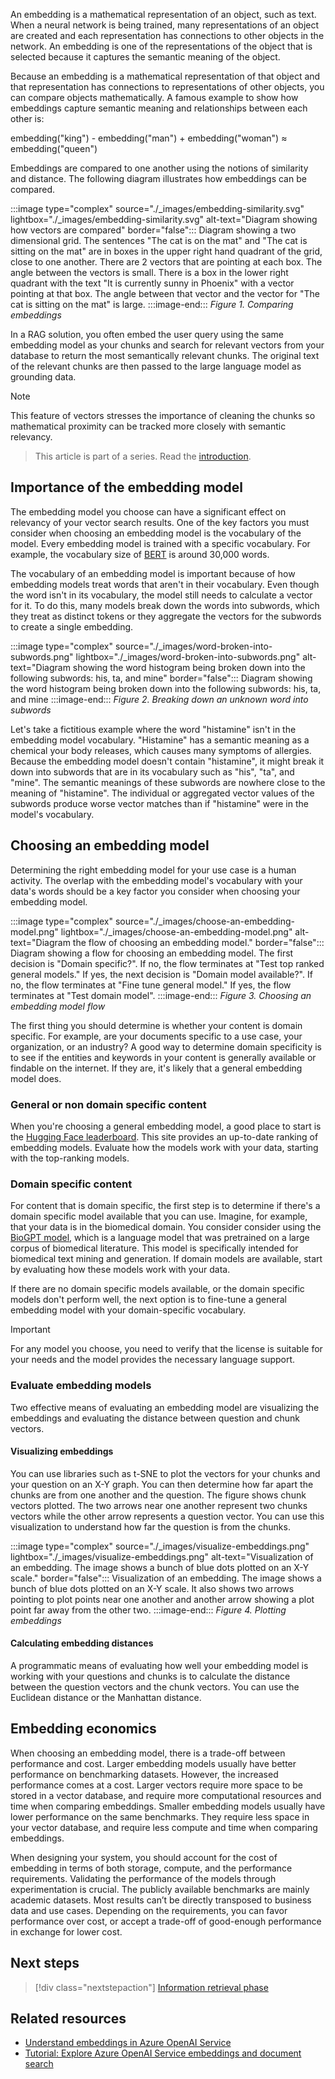 An embedding is a mathematical representation of an object, such as text. When a neural network is being trained, many representations of an object are created and each representation has connections to other objects in the network. An embedding is one of the representations of the object that is selected because it captures the semantic meaning of the object.

Because an embedding is a mathematical representation of that object and that representation has connections to representations of other objects, you can compare objects mathematically. A famous example to show how embeddings capture semantic meaning and relationships between each other is:

embedding("king") - embedding("man") + embedding("woman") ≈ embedding("queen")

Embeddings are compared to one another using the notions of similarity and distance. The following diagram illustrates how embeddings can be compared.

:::image type="complex" source="./_images/embedding-similarity.svg" lightbox="./_images/embedding-similarity.svg" alt-text="Diagram showing how vectors are compared" border="false":::
   Diagram showing a two dimensional grid. The sentences "The cat is  on the mat" and "The cat is sitting on the mat" are in boxes in the upper right hand quadrant of the grid, close to one another. There are 2 vectors that are pointing at each box. The angle between the vectors is small. There is a box in the lower right quadrant with the text "It is currently sunny in Phoenix" with a vector pointing at that box. The angle between that vector and the vector for "The cat is sitting on the mat" is large.
:::image-end:::
*Figure 1. Comparing embeddings*

In a RAG solution, you often embed the user query using the same embedding model as your chunks and search for relevant vectors from your database to return the most semantically relevant chunks. The original text of the relevant chunks are then passed to the large language model as grounding data.

> [!NOTE]
> This feature of vectors stresses the importance of cleaning the chunks so mathematical proximity can be tracked more closely with semantic relevancy.

> This article is part of a series. Read the [introduction](./rag-solution-design-and-evaluation-guide.yml).

## Importance of the embedding model

The embedding model you choose can have a significant effect on relevancy of your vector search results. One of the key factors you must consider when choosing an embedding model is the vocabulary of the model. Every embedding model is trained with a specific vocabulary. For example, the vocabulary size of [BERT](https://huggingface.co/docs/transformers/en/model_doc/bert) is around 30,000 words.

The vocabulary of an embedding model is important because of how embedding models treat words that aren't in their vocabulary. Even though the word isn't in its vocabulary, the model still needs to calculate a vector for it. To do this, many models break down the words into subwords, which they treat as distinct tokens or they aggregate the vectors for the subwords to create a single embedding.

:::image type="complex" source="./_images/word-broken-into-subwords.png" lightbox="./_images/word-broken-into-subwords.png" alt-text="Diagram showing the word histogram being broken down into the following subwords: his, ta, and mine" border="false":::
   Diagram showing the word histogram being broken down into the following subwords: his, ta, and mine
:::image-end:::
*Figure 2. Breaking down an unknown word into subwords*

Let's take a fictitious example where the word "histamine" isn't in the embedding model vocabulary. "Histamine" has a semantic meaning as a chemical your body releases, which causes many symptoms of allergies. Because the embedding model doesn't contain "histamine", it might break it down into subwords that are in its vocabulary such as "his", "ta", and "mine". The semantic meanings of these subwords are nowhere close to the meaning of "histamine". The individual or aggregated vector values of the subwords produce worse vector matches than if "histamine" were in the model's vocabulary.

## Choosing an embedding model

Determining the right embedding model for your use case is a human activity. The overlap with the embedding model's vocabulary with your data's words should be a key factor you consider when choosing your embedding model.

:::image type="complex" source="./_images/choose-an-embedding-model.png" lightbox="./_images/choose-an-embedding-model.png" alt-text="Diagram the flow of choosing an embedding model." border="false":::
   Diagram showing a flow for choosing an embedding model. The first decision is "Domain specific?". If no, the flow terminates at "Test top ranked general models." If yes, the next decision is "Domain model available?". If no, the flow terminates at "Fine tune general model." If yes, the flow terminates at "Test domain model".
:::image-end:::
*Figure 3. Choosing an embedding model flow*

The first thing you should determine is whether your content is domain specific. For example, are your documents specific to a use case, your organization, or an industry? A good way to determine domain specificity is to see if the entities and keywords in your content is generally available or findable on the internet. If they are, it's likely that a general embedding model does.

### General or non domain specific content

When you're choosing a general embedding model, a good place to start is the [Hugging Face leaderboard](https://huggingface.co/spaces/mteb/leaderboard). This site provides an up-to-date ranking of embedding models. Evaluate how the models work with your data, starting with the top-ranking models.

### Domain specific content

For content that is domain specific, the first step is to determine if there's a domain specific model available that you can use. Imagine, for example, that your data is in the biomedical domain. You consider consider using the [BioGPT model](https://github.com/microsoft/BioGPT), which is a language model that was pretrained on a large corpus of biomedical literature. This model is specifically intended for biomedical text mining and generation. If domain models are available, start by evaluating how these models work with your data.

If there are no domain specific models available, or the domain specific models don't perform well, the next option is to fine-tune a general embedding model with your domain-specific vocabulary.

> [!IMPORTANT]
> For any model you choose, you need to verify that the license is suitable for your needs and the model provides the necessary language support.

### Evaluate embedding models

Two effective means of evaluating an embedding model are visualizing the embeddings and evaluating the distance between question and chunk vectors.

#### Visualizing embeddings

You can use libraries such as t-SNE to plot the vectors for your chunks and your question on an X-Y graph. You can then determine how far apart the chunks are from one another and the question. The figure shows chunk vectors plotted. The two arrows near one another represent two chunks vectors while the other arrow represents a question vector. You can use this visualization to understand how far the question is from the chunks.

:::image type="complex" source="./_images/visualize-embeddings.png" lightbox="./_images/visualize-embeddings.png" alt-text="Visualization of an embedding. The image shows a bunch of blue dots plotted on an X-Y scale." border="false":::
   Visualization of an embedding. The image shows a bunch of blue dots plotted on an X-Y scale. It also shows two arrows pointing to plot points near one another and another arrow showing a plot point far away from the other two.
:::image-end:::
*Figure 4. Plotting embeddings*

#### Calculating embedding distances

A programmatic means of evaluating how well your embedding model is working with your questions and chunks is to calculate the distance between the question vectors and the chunk vectors. You can use the Euclidean distance or the Manhattan distance.

## Embedding economics

When choosing an embedding model, there is a trade-off between performance and cost. Larger embedding models usually have better performance on benchmarking datasets. However, the increased performance comes at a cost. Larger vectors require more space to be stored in a vector database, and require more computational resources and time when comparing embeddings. Smaller embedding models usually have lower performance on the same benchmarks. They require less space in your vector database, and require less compute and time when comparing embeddings.

When designing your system, you should account for the cost of embedding in terms of both storage, compute, and the performance requirements. Validating the performance of the models through experimentation is crucial. The publicly available benchmarks are mainly academic datasets. Most results can’t be directly transposed to business data and use cases. Depending on the requirements, you can favor performance over cost, or accept a trade-off of good-enough performance in exchange for lower cost.

## Next steps

> [!div class="nextstepaction"]
> [Information retrieval phase](./rag-information-retrieval.yml)

## Related resources

* [Understand embeddings in Azure OpenAI Service](/azure/ai-services/openai/concepts/understand-embeddings)
* [Tutorial: Explore Azure OpenAI Service embeddings and document search](/azure/ai-services/openai/tutorials/embeddings)
